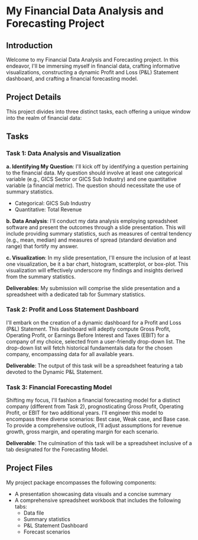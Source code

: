# My Financial Data Analysis and Forecasting Project

## Introduction
Welcome to my Financial Data Analysis and Forecasting project. In this endeavor, I'll be immersing myself in financial data, crafting informative visualizations, constructing a dynamic Profit and Loss (P&L) Statement dashboard, and crafting a financial forecasting model.

## Project Details
This project divides into three distinct tasks, each offering a unique window into the realm of financial data:

## Tasks

### Task 1: Data Analysis and Visualization
**a. Identifying My Question**: I'll kick off by identifying a question pertaining to the financial data. My question should involve at least one categorical variable (e.g., GICS Sector or GICS Sub Industry) and one quantitative variable (a financial metric). The question should necessitate the use of summary statistics.
  - Categorical: GICS Sub Industry
  - Quantitative: Total Revenue

**b. Data Analysis**: I'll conduct my data analysis employing spreadsheet software and present the outcomes through a slide presentation. This will include providing summary statistics, such as measures of central tendency (e.g., mean, median) and measures of spread (standard deviation and range) that fortify my answer.

**c. Visualization**: In my slide presentation, I'll ensure the inclusion of at least one visualization, be it a bar chart, histogram, scatterplot, or box-plot. This visualization will effectively underscore my findings and insights derived from the summary statistics.

**Deliverables**: My submission will comprise the slide presentation and a spreadsheet with a dedicated tab for Summary statistics.

### Task 2: Profit and Loss Statement Dashboard
I'll embark on the creation of a dynamic dashboard for a Profit and Loss (P&L) Statement. This dashboard will adeptly compute Gross Profit, Operating Profit, or Earnings Before Interest and Taxes (EBIT) for a company of my choice, selected from a user-friendly drop-down list. The drop-down list will fetch historical fundamentals data for the chosen company, encompassing data for all available years.

**Deliverable**: The output of this task will be a spreadsheet featuring a tab devoted to the Dynamic P&L Statement.

### Task 3: Financial Forecasting Model
Shifting my focus, I'll fashion a financial forecasting model for a distinct company (different from Task 2), prognosticating Gross Profit, Operating Profit, or EBIT for two additional years. I'll engineer this model to encompass three diverse scenarios: Best case, Weak case, and Base case. To provide a comprehensive outlook, I'll adjust assumptions for revenue growth, gross margin, and operating margin for each scenario.

**Deliverable**: The culmination of this task will be a spreadsheet inclusive of a tab designated for the Forecasting Model.

## Project Files
My project package encompasses the following components:
- A presentation showcasing data visuals and a concise summary
- A comprehensive spreadsheet workbook that includes the following tabs:
  - Data file
  - Summary statistics
  - P&L Statement Dashboard
  - Forecast scenarios

